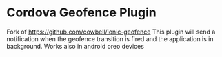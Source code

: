 # Cordova Geofence Plugin

Fork of https://github.com/cowbell/ionic-geofence 
This plugin will send a notification when the geofence transition is fired and the application is in background.
Works also in android oreo devices

